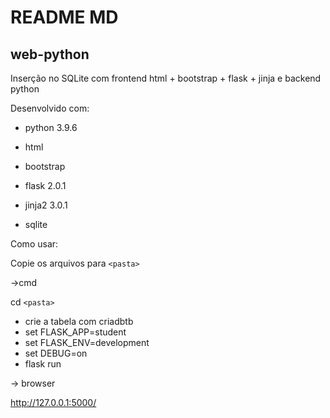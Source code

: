 # README MD

## web-python

Inserção no SQLite com frontend html + bootstrap  + flask + jinja e backend python

Desenvolvido com:

* python 3.9.6
* html

* bootstrap
* flask 2.0.1

* jinja2 3.0.1
* sqlite

Como usar:

Copie os arquivos para `<pasta>`

->cmd

cd `<pasta>`

* crie a tabela com criadbtb
* set FLASK_APP=student
* set FLASK_ENV=development
* set DEBUG=on
* flask run

-> browser

http://127.0.0.1:5000/
